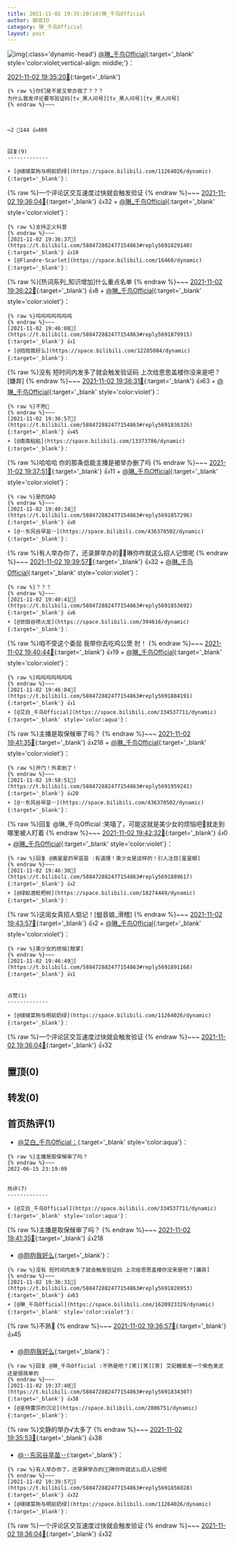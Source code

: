 ```yaml
---
title: 2021-11-02 19:35:20(10)琳_千鸟Official
author: 御坂IO
category: 琳_千鸟Official
layout: post
---
```


![img](/images/c0a88f85ebd0d056f37b114e0748e69556c8b488.jpg){:class='dynamic-head'}
[@琳_千鸟Official](https://space.bilibili.com/1620923329/dynamic){:target='_blank' style='color:violet;vertical-align: middle;'}：

[2021-11-02 19:35:20🔗](https://t.bilibili.com/588472882477154863){:target='_blank'}

~~~
{% raw %}你们是不是又举办我了？？？
为什么我发评论要写验证码[tv_黑人问号][tv_黑人问号][tv_黑人问号]
{% endraw %}~~~



↪️2 💬144 👍409


回复(9)
-------------

+ [@啵啵菜狗与明前奶绿](https://space.bilibili.com/11264026/dynamic){:target='_blank'}：
~~~
{% raw %}一个评论区交互速度过快就会触发验证
{% endraw %}~~~
[2021-11-02 19:36:04🔗](https://t.bilibili.com/588472882477154863#reply5691824612){:target='_blank'} 👍32
    + [@琳_千鸟Official](https://space.bilibili.com/1620923329/dynamic){:target='_blank' style='color:violet'}：
~~~
{% raw %}支持正义科普
{% endraw %}~~~
[2021-11-02 19:36:37🔗](https://t.bilibili.com/588472882477154863#reply5691829140){:target='_blank'} 👍10
+ [@Flandre·Scarlet](https://space.bilibili.com/16460/dynamic){:target='_blank'}：
~~~
{% raw %}[热词系列_知识增加]什么重点名单
{% endraw %}~~~
[2021-11-02 19:36:22🔗](https://t.bilibili.com/588472882477154863#reply5691828646){:target='_blank'} 👍8
    + [@琳_千鸟Official](https://space.bilibili.com/1620923329/dynamic){:target='_blank' style='color:violet'}：
~~~
{% raw %}呜呜呜呜呜呜呜
{% endraw %}~~~
[2021-11-02 19:46:08🔗](https://t.bilibili.com/588472882477154863#reply5691879915){:target='_blank'} 👍1
+ [@抱抱我好么](https://space.bilibili.com/12285084/dynamic){:target='_blank'}：
~~~
{% raw %}没有 短时间内发多了就会触发验证码 上次给思思盖楼你没来是吧？[嫌弃]
{% endraw %}~~~
[2021-11-02 19:36:31🔗](https://t.bilibili.com/588472882477154863#reply5691828953){:target='_blank'} 👍63
    + [@琳_千鸟Official](https://space.bilibili.com/1620923329/dynamic){:target='_blank' style='color:violet'}：
~~~
{% raw %}不熟🤚
{% endraw %}~~~
[2021-11-02 19:36:57🔗](https://t.bilibili.com/588472882477154863#reply5691836326){:target='_blank'} 👍45
+ [@南南粘粘](https://space.bilibili.com/13373786/dynamic){:target='_blank'}：
~~~
{% raw %}哈哈哈 你的那条低能主播是被举办删了吗
{% endraw %}~~~
[2021-11-02 19:37:51🔗](https://t.bilibili.com/588472882477154863#reply5691841669){:target='_blank'} 👍11
    + [@琳_千鸟Official](https://space.bilibili.com/1620923329/dynamic){:target='_blank' style='color:violet'}：
~~~
{% raw %}是的QAQ
{% endraw %}~~~
[2021-11-02 19:40:34🔗](https://t.bilibili.com/588472882477154863#reply5691857296){:target='_blank'} 👍0
+ [@丷东风谷早苗丷](https://space.bilibili.com/436370502/dynamic){:target='_blank'}：
~~~
{% raw %}有人举办你了，还录屏举办的🤣🤣琳你咋就这么招人记恨呢
{% endraw %}~~~
[2021-11-02 19:39:57🔗](https://t.bilibili.com/588472882477154863#reply5691856028){:target='_blank'} 👍32
    + [@琳_千鸟Official](https://space.bilibili.com/1620923329/dynamic){:target='_blank' style='color:violet'}：
~~~
{% raw %}？？？
{% endraw %}~~~
[2021-11-02 19:40:41🔗](https://t.bilibili.com/588472882477154863#reply5691853692){:target='_blank'} 👍6
+ [@世田谷喷火龙](https://space.bilibili.com/394616/dynamic){:target='_blank'}：
~~~
{% raw %}咱不受这个委屈 我带你去吃鸡公煲 肘！
{% endraw %}~~~
[2021-11-02 19:40:44🔗](https://t.bilibili.com/588472882477154863#reply5691857602){:target='_blank'} 👍19
    + [@琳_千鸟Official](https://space.bilibili.com/1620923329/dynamic){:target='_blank' style='color:violet'}：
~~~
{% raw %}呜呜呜呜呜呜呜
{% endraw %}~~~
[2021-11-02 19:46:04🔗](https://t.bilibili.com/588472882477154863#reply5691884191){:target='_blank'} 👍1
+ [@艾白_千鸟Official](https://space.bilibili.com/334537711/dynamic){:target='_blank' style='color:aqua'}：
~~~
{% raw %}主播是取保候审了吗？
{% endraw %}~~~
[2021-11-02 19:41:35🔗](https://t.bilibili.com/588472882477154863#reply5691861541){:target='_blank'} 👍218
    + [@琳_千鸟Official](https://space.bilibili.com/1620923329/dynamic){:target='_blank' style='color:violet'}：
~~~
{% raw %}开门！外卖到了！
{% endraw %}~~~
[2021-11-02 19:58:51🔗](https://t.bilibili.com/588472882477154863#reply5691959241){:target='_blank'} 👍20
+ [@丷东风谷早苗丷](https://space.bilibili.com/436370502/dynamic){:target='_blank'}：
~~~
{% raw %}回复 @琳_千鸟Official :笑嘻了，可能这就是美少女的烦恼吧🤣就走到哪里被人盯着
{% endraw %}~~~
[2021-11-02 19:42:32🔗](https://t.bilibili.com/588472882477154863#reply5691863298){:target='_blank'} 👍0
    + [@琳_千鸟Official](https://space.bilibili.com/1620923329/dynamic){:target='_blank' style='color:violet'}：
~~~
{% raw %}回复 @画星星的早苗苗 :有道理！美少女是这样的！引人注目[星星眼]
{% endraw %}~~~
[2021-11-02 19:46:30🔗](https://t.bilibili.com/588472882477154863#reply5691889617){:target='_blank'} 👍2
+ [@绿蚁酒枇杷树](https://space.bilibili.com/18274449/dynamic){:target='_blank'}：
~~~
{% raw %}这闺女真招人惦记！[蛆音娘_滑稽]
{% endraw %}~~~
[2021-11-02 19:43:57🔗](https://t.bilibili.com/588472882477154863#reply5691880130){:target='_blank'} 👍2
    + [@琳_千鸟Official](https://space.bilibili.com/1620923329/dynamic){:target='_blank' style='color:violet'}：
~~~
{% raw %}美少女的烦恼[鼓掌]
{% endraw %}~~~
[2021-11-02 19:46:49🔗](https://t.bilibili.com/588472882477154863#reply5691891168){:target='_blank'} 👍1


点赞(1)
-------------

+ [@啵啵菜狗与明前奶绿](https://space.bilibili.com/11264026/dynamic){:target='_blank'}：
~~~
{% raw %}一个评论区交互速度过快就会触发验证
{% endraw %}~~~
[2021-11-02 19:36:04🔗](https://t.bilibili.com/588472882477154863#reply5691824612){:target='_blank'} 👍32


置顶(0)
-------------



转发(0)
-------------



首页热评(1)
-------------

+ [@艾白_千鸟Official：](https://space.bilibili.com/334537711/dynamic){:target='_blank' style='color:aqua'}：
~~~
{% raw %}主播是取保候审了吗？
{% endraw %}~~~
2022-06-15 23:19:09


热评(7)
-------------

+ [@艾白_千鸟Official](https://space.bilibili.com/334537711/dynamic){:target='_blank' style='color:aqua'}：
~~~
{% raw %}主播是取保候审了吗？
{% endraw %}~~~
[2021-11-02 19:41:35🔗](https://t.bilibili.com/588472882477154863#reply5691861541){:target='_blank'} 👍218
+ [@抱抱我好么](https://space.bilibili.com/12285084/dynamic){:target='_blank'}：
~~~
{% raw %}没有 短时间内发多了就会触发验证码 上次给思思盖楼你没来是吧？[嫌弃]
{% endraw %}~~~
[2021-11-02 19:36:31🔗](https://t.bilibili.com/588472882477154863#reply5691828953){:target='_blank'} 👍63
+ [@琳_千鸟Official](https://space.bilibili.com/1620923329/dynamic){:target='_blank' style='color:violet'}：
~~~
{% raw %}不熟🤚
{% endraw %}~~~
[2021-11-02 19:36:57🔗](https://t.bilibili.com/588472882477154863#reply5691836326){:target='_blank'} 👍45
+ [@抱抱我好么](https://space.bilibili.com/12285084/dynamic){:target='_blank'}：
~~~
{% raw %}回复 @琳_千鸟Official :不熟是吧？[笑][笑][笑] 艾妃糖蒸发一个紫色臭泥还是很简单的
{% endraw %}~~~
[2021-11-02 19:37:40🔗](https://t.bilibili.com/588472882477154863#reply5691834307){:target='_blank'} 👍38
+ [@圣特蕾莎的沉沦](https://space.bilibili.com/2806751/dynamic){:target='_blank'}：
~~~
{% raw %}文静的举办√太多了
{% endraw %}~~~
[2021-11-02 19:35:53🔗](https://t.bilibili.com/588472882477154863#reply5691831003){:target='_blank'} 👍38
+ [@丷东风谷早苗丷](https://space.bilibili.com/436370502/dynamic){:target='_blank'}：
~~~
{% raw %}有人举办你了，还录屏举办的🤣🤣琳你咋就这么招人记恨呢
{% endraw %}~~~
[2021-11-02 19:39:57🔗](https://t.bilibili.com/588472882477154863#reply5691856028){:target='_blank'} 👍32
+ [@啵啵菜狗与明前奶绿](https://space.bilibili.com/11264026/dynamic){:target='_blank'}：
~~~
{% raw %}一个评论区交互速度过快就会触发验证
{% endraw %}~~~
[2021-11-02 19:36:04🔗](https://t.bilibili.com/588472882477154863#reply5691824612){:target='_blank'} 👍32



